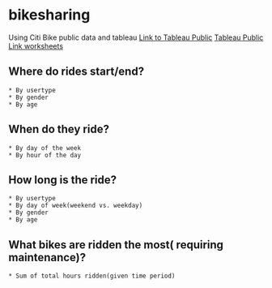 # bikesharing
Using Citi Bike public data and tableau
[Link to Tableau Public](https://public.tableau.com/app/profile/colleen8475)
[Tableau Public Link worksheets](https://public.tableau.com/app/profile/colleen8475/viz/Citibike_tableauchallenge/UserTripsbyGenderbyWeekday)

## Where do rides start/end?
    * By usertype
    * By gender
    * By age

## When do they ride?
    * By day of the week
    * By hour of the day

## How long is the ride?
    * By usertype
    * By day of week(weekend vs. weekday)
    * By gender
    * By age

## What bikes are ridden the most( requiring maintenance)?
    * Sum of total hours ridden(given time period)
